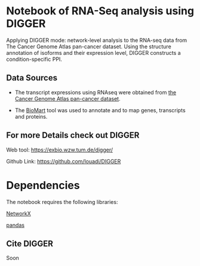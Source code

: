 # Notebook of RNA-Seq analysis using DIGGER

Applying DIGGER mode: network-level analysis to the RNA-seq data from The Cancer Genome Atlas pan-cancer dataset. Using the structure annotation of isoforms and their expression level, DIGGER constructs a condition-specific PPI.


## Data Sources
- The transcript expressions using RNAseq were obtained from [the Cancer Genome Atlas pan-cancer dataset](https://xenabrowser.net/datapages/). 

- The [BioMart](https://www.ensembl.org/biomart/martview) tool was used to annotate and to map genes, transcripts and proteins.


## For more Details check out DIGGER 
Web tool: https://exbio.wzw.tum.de/digger/

Github Link: https://github.com/louadi/DIGGER


# Dependencies

The notebook requires the following libraries:


[NetworkX ](https://networkx.github.io/)


[pandas](https://pandas.pydata.org/)



## Cite DIGGER

Soon
